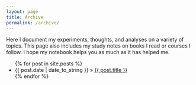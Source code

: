 ```yaml
---
layout: page
title: Archive
permalink: /archive/
---
```


Here I document my experiments, thoughts, and analyses on a variety of topics.
This page also includes my study notes on books I read or courses I follow. I
hope my notebook helps you as much as it has helped me.

<ul>
  {% for post in site.posts %}
    <li>
        <span>{{ post.date | date_to_string }}</span> » <a href="{{ post.url }}" title="{{ post.title }}">{{ post.title }}</a>
        <meta name="description" content="{{ post.summary | escape }}">
        <meta name="keywords" content="{{ post.tags | join: ', ' | escape }}"/>
    </li>
  {% endfor %}
</ul>
